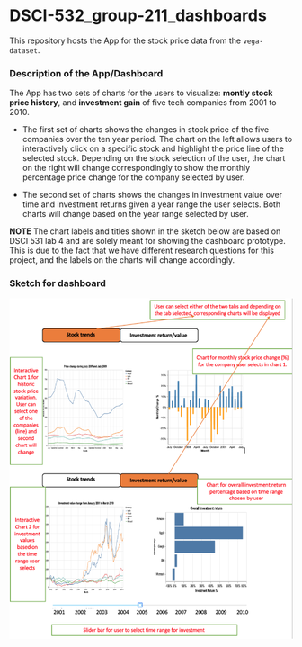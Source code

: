 # DSCI-532_group-211_dashboards

This repository hosts the App for the stock price data from the `vega-dataset`.

### Description of the App/Dashboard

The App has two sets of charts for the users to visualize: **montly stock price history**, and **investment gain**  of five tech companies from 2001 to 2010.

- The first set of charts shows the changes in stock price of the five companies over the ten year period. The chart on the left allows users to interactively click on a specific stock and highlight the price line of the selected stock. Depending on the stock selection of the user, the chart on the right will change correspondingly to show the monthly percentage price change for the company selected by user.

- The second set of charts shows the changes in investment value over time and investment returns given a year range the user selects. Both charts will change based on the year range selected by user. 

**NOTE**
The chart labels and titles shown in the sketch below are based on DSCI 531 lab 4 and are solely meant for showing the dashboard prototype. This is due to the fact that we have different research questions for this project, and the labels on the  charts will change accordingly.

### Sketch for dashboard 

![](img/sketch2.png)
